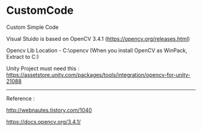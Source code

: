 # CustomCode
Custom Simple Code

Visual Stuido is based on OpenCV 3.4.1 (https://opencv.org/releases.html)

Opencv Lib Location - C:\opencv (When you install OpenCV as WinPack, Extract to C:\)


Unity Project must need this : https://assetstore.unity.com/packages/tools/integration/opencv-for-unity-21088

--------------------------------------------------------------------------------------------------------------

Reference :

http://webnautes.tistory.com/1040

https://docs.opencv.org/3.4.1/
